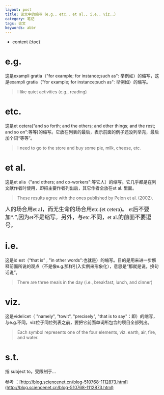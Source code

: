 ```yaml
---
layout: post
title: 论文中的缩写（e.g., etc., et al., i.e., viz.,）
category: 笔记
tags: 论文
keywords: abbr
---
```

* content
{:toc}

# e.g.
这是exampli gratia（"for example; for instance;such as": 举例如）的缩写，这是exampli gratia（"for example; for instance;such as": 举例如）的缩写。

> I like quiet activities (e.g., reading)

# etc.
这是et cetera(“and so forth; and the others; and other things; and the rest; and so on":等等)的缩写。它放在列表的最后，表示前面的例子还没列举完，最后加个词“等等”。

> I need to go to the store and buy some pie, milk, cheese, etc.

# et al.

这是et alia（"and others; and co-workers":等它人）的缩写。它几乎都是在列文献作者时使用，即把主要作者列出后，其它作者全放在et al. 里面。
> These results agree with the ones published by Pelon et al. (2002).

<font size=4 face="黑体">
人的场合用et al，而无生命的场合用etc.(et cetera)。
et后不要加“.”,因为et不是缩写。另外，与etc.不同，et al.的前面不要逗号。
</font>

# i.e.
这是id est（“that is” , "in other words":也就是）的缩写。目的是用来进一步解释前面所说的观点（不是像e.g.那样引入实例来形象化），意思是“那就是说，换句话说”。

> There are three meals in the day (i.e., breakfast, lunch, and dinner)

# viz.
这是videlicet（ "namely", "towit", "precisely", "that is to say"：即）的缩写，与e.g.不同，viz位于同位列表之前，要把它前面单词所包含的项目全部列出。

> Each symbol represents one of the four elements, viz. earth, air, fire, and water.

# s.t.
指 subject to，受限制于...


参考 ：[http://blog.sciencenet.cn/blog-510768-1112873.html](http://blog.sciencenet.cn/blog-510768-1112873.html)